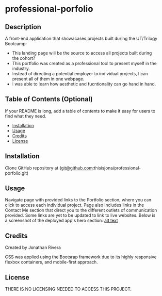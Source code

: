 # professional-porfolio

## Description

A front-end  application that showacases projects built during the UT/Trilogy Bootcamp:

- This landing page will be the source to access all projects built during the cohort?
- This portfolio was created as a professional tool to present myself in the industry.
- Instead of directing a potential employer to individual projects, I can present all of them in one webpage.
- I was able to learn how aesthetic and fucntionality can go hand in hand.

## Table of Contents (Optional)

If your README is long, add a table of contents to make it easy for users to find what they need.

- [Installation](#installation)
- [Usage](#usage)
- [Credits](#credits)
- [License](#license)

## Installation

Clone GitHub repository at (git@github.com:thisisjona/professional-porfolio.git)

## Usage

Navigate page with provided links to the Portfolio section, where you can click to access each individual project. Page also includes links in the Contact Me section that direct you to the different outlets of communication provided. Some links are yet to be updated to link to live websites.
Below is a screenshot of the deployed app's hero section:
[alt text](assets/images/Screen%20Shot%202022-03-08%20at%201.35.33%20AM.png)
## Credits

Created by Jonathan Rivera

CSS was applied using the Bootsrap framework due to its highly responsive flexbox containers, and mobile-first approach.

## License

THERE IS NO LICENSING NEEDED TO ACCESS THIS PROJECT.

